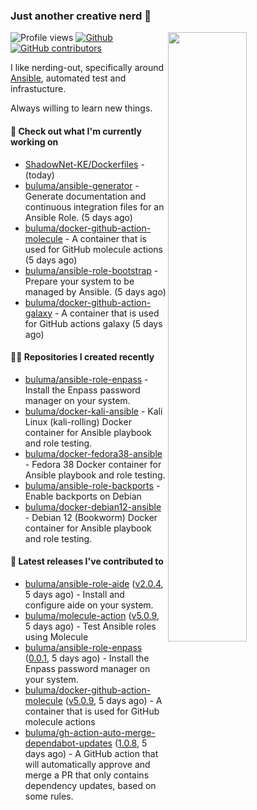 ### Just another creative nerd 👋


![Profile views](https://gpvc.arturio.dev/buluma) <a href="https://gitstats.me/buluma">
  <img align="right" src="https://github-readme-stats.vercel.app/api?username=buluma&theme=gotham&show_icons=true" width="50%"/>
</a>
[![Github](https://img.shields.io/badge/-buluma-black?style=flat&labelColor=black&logo=github&logoColor=white&include_all_commits=true&count_private=true)](https://gitstats.me/buluma)
[![GitHub contributors](https://img.shields.io/github/contributors/buluma/badges.svg)](https://GitHub.com/buluma/badges/graphs/contributors/)

I like nerding-out, specifically around [Ansible](https://github.com/ansible/ansible), automated test and infrastucture.

Always willing to learn new things.

#### 👷 Check out what I'm currently working on

- [ShadowNet-KE/Dockerfiles](https://github.com/ShadowNet-KE/Dockerfiles) -  (today)
- [buluma/ansible-generator](https://github.com/buluma/ansible-generator) - Generate documentation and continuous integration files for an Ansible Role. (5 days ago)
- [buluma/docker-github-action-molecule](https://github.com/buluma/docker-github-action-molecule) - A container that is used for GitHub molecule actions (5 days ago)
- [buluma/ansible-role-bootstrap](https://github.com/buluma/ansible-role-bootstrap) - Prepare your system to be managed by Ansible. (5 days ago)
- [buluma/docker-github-action-galaxy](https://github.com/buluma/docker-github-action-galaxy) - A container that is used for GitHub actions galaxy (5 days ago)

#### 👨‍💻 Repositories I created recently

- [buluma/ansible-role-enpass](https://github.com/buluma/ansible-role-enpass) - Install the Enpass password manager on your system.
- [buluma/docker-kali-ansible](https://github.com/buluma/docker-kali-ansible) - Kali Linux (kali-rolling) Docker container for Ansible playbook and role testing. 
- [buluma/docker-fedora38-ansible](https://github.com/buluma/docker-fedora38-ansible) - Fedora 38 Docker container for Ansible playbook and role testing.
- [buluma/ansible-role-backports](https://github.com/buluma/ansible-role-backports) - Enable backports on Debian
- [buluma/docker-debian12-ansible](https://github.com/buluma/docker-debian12-ansible) - Debian 12 (Bookworm) Docker container for Ansible playbook and role testing.

#### 🚀 Latest releases I've contributed to

- [buluma/ansible-role-aide](https://github.com/buluma/ansible-role-aide) ([v2.0.4](https://github.com/buluma/ansible-role-aide/releases/tag/v2.0.4), 5 days ago) - Install and configure aide on your system.
- [buluma/molecule-action](https://github.com/buluma/molecule-action) ([v5.0.9](https://github.com/buluma/molecule-action/releases/tag/v5.0.9), 5 days ago) - Test Ansible roles using Molecule
- [buluma/ansible-role-enpass](https://github.com/buluma/ansible-role-enpass) ([0.0.1](https://github.com/buluma/ansible-role-enpass/releases/tag/0.0.1), 5 days ago) - Install the Enpass password manager on your system.
- [buluma/docker-github-action-molecule](https://github.com/buluma/docker-github-action-molecule) ([v5.0.9](https://github.com/buluma/docker-github-action-molecule/releases/tag/v5.0.9), 5 days ago) - A container that is used for GitHub molecule actions
- [buluma/gh-action-auto-merge-dependabot-updates](https://github.com/buluma/gh-action-auto-merge-dependabot-updates) ([1.0.8](https://github.com/buluma/gh-action-auto-merge-dependabot-updates/releases/tag/1.0.8), 5 days ago) - A GitHub action that will automatically approve and merge a PR that only contains dependency updates, based on some rules.


